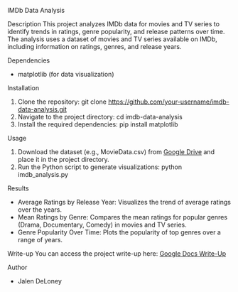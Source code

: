 IMDb Data Analysis

Description
This project analyzes IMDb data for movies and TV series to identify trends in ratings, genre popularity, and release patterns over time. The analysis uses a dataset of movies and TV series available on IMDb, including information on ratings, genres, and release years.

Dependencies
- matplotlib (for data visualization)

Installation
1. Clone the repository:
   git clone https://github.com/your-username/imdb-data-analysis.git
2. Navigate to the project directory:
   cd imdb-data-analysis
3. Install the required dependencies:
   pip install matplotlib

Usage
1. Download the dataset (e.g., MovieData.csv) from [Google Drive](https://drive.google.com/file/d/13E4nh8On5egex3IQVMhNPtdB1lX0JjA_/view?usp=sharing) and place it in the project directory.
2. Run the Python script to generate visualizations:
   python imdb_analysis.py

Results
- Average Ratings by Release Year: Visualizes the trend of average ratings over the years.
- Mean Ratings by Genre: Compares the mean ratings for popular genres (Drama, Documentary, Comedy) in movies and TV series.
- Genre Popularity Over Time: Plots the popularity of top genres over a range of years.

Write-up
You can access the project write-up here: [Google Docs Write-Up](https://docs.google.com/document/d/1htcUJFUnEPBiiEPaKRltRRVGnvK8_A2un6kr2brxBmA/edit?usp=sharing)

Author
- Jalen DeLoney

